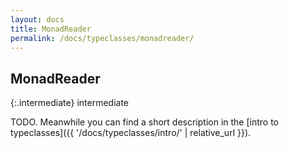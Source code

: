 ```yaml
---
layout: docs
title: MonadReader
permalink: /docs/typeclasses/monadreader/
---
```


## MonadReader

{:.intermediate}
intermediate

TODO. Meanwhile you can find a short description in the [intro to typeclasses]({{ '/docs/typeclasses/intro/' | relative_url }}).
